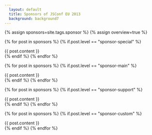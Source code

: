 ```yaml
---
  layout: default
  title: Sponsors of JSConf EU 2013
  background: background7
---
```


{% assign sponsors=site.tags.sponsor %}
{% assign overview=true %}

{% for post in sponsors %}
  {% if.post.level == "sponsor-special" %}
  <div class="post">
    {{ post.content }}
    <br style="clear:both;">
  </div>
  {% endif %}
{% endfor %}

{% for post in sponsors %}
  {% if.post.level == "sponsor-main" %}
  <div class="post">
    {{ post.content }}
    <br style="clear:both;">
  </div>
  {% endif %}
{% endfor %}

{% for post in sponsors %}
  {% if.post.level == "sponsor-support" %}
  <div class="post">
    {{ post.content }}
    <br style="clear:both;">
  </div>
  {% endif %}
{% endfor %}

{% for post in sponsors %}
  {% if.post.level == "sponsor-custom" %}
  <div class="post">
    {{ post.content }}
    <br style="clear:both;">
  </div>
  {% endif %}
{% endfor %}


